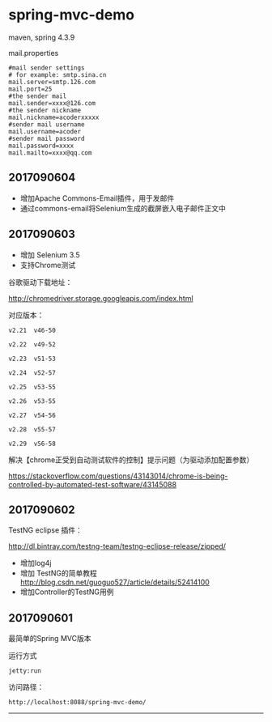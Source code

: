 # spring-mvc-demo
maven, spring 4.3.9



mail.properties

	#mail sender settings
	# for example: smtp.sina.cn
	mail.server=smtp.126.com
	mail.port=25
	#the sender mail
	mail.sender=xxxx@126.com
	#the sender nickname
	mail.nickname=acoderxxxxx
	#sender mail username
	mail.username=acoder
	#sender mail password
	mail.password=xxxx
	mail.mailto=xxxx@qq.com

2017090604
----------

- 增加Apache Commons-Email插件，用于发邮件
- 通过commons-email将Selenium生成的截屏嵌入电子邮件正文中

2017090603
----------

- 增加 Selenium 3.5
- 支持Chrome测试


谷歌驱动下载地址：

http://chromedriver.storage.googleapis.com/index.html

对应版本：

	v2.21  v46-50
	
	v2.22  v49-52
	
	v2.23  v51-53
	
	v2.24  v52-57
	
	v2.25  v53-55
	
	v2.26  v53-55
	
	v2.27  v54-56
	
	v2.28  v55-57
	
	v2.29  v56-58

解决【chrome正受到自动测试软件的控制】提示问题（为驱动添加配置参数）

https://stackoverflow.com/questions/43143014/chrome-is-being-controlled-by-automated-test-software/43145088


2017090602
----------


TestNG eclipse 插件：

http://dl.bintray.com/testng-team/testng-eclipse-release/zipped/


- 增加log4j
- 增加 TestNG的简单教程 http://blog.csdn.net/guoguo527/article/details/52414100
- 增加Controller的TestNG用例


2017090601
----------
最简单的Spring MVC版本

运行方式

	jetty:run

访问路径：

	http://localhost:8088/spring-mvc-demo/



----------



